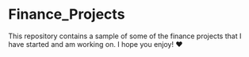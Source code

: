 # Finance_Projects

This repository contains a sample of some of the finance projects that I have started and am working on. I hope you enjoy!
:heart:
